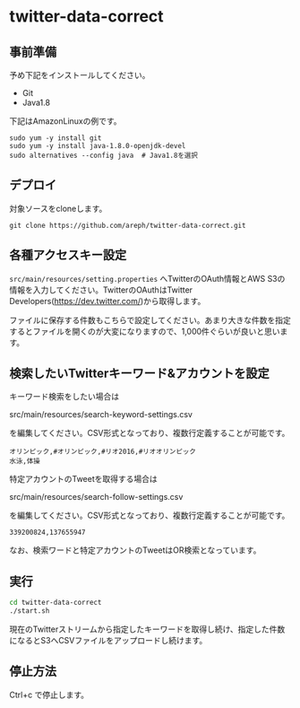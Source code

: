 # twitter-data-correct

## 事前準備

予め下記をインストールしてください。

* Git
* Java1.8

下記はAmazonLinuxの例です。

```
sudo yum -y install git
sudo yum -y install java-1.8.0-openjdk-devel
sudo alternatives --config java  # Java1.8を選択
```

## デプロイ

対象ソースをcloneします。

`git clone https://github.com/areph/twitter-data-correct.git`


## 各種アクセスキー設定

`src/main/resources/setting.properties`
へTwitterのOAuth情報とAWS S3の情報を入力してください。TwitterのOAuthはTwitter Developers(https://dev.twitter.com/)から取得します。

ファイルに保存する件数もこちらで設定してください。あまり大きな件数を指定するとファイルを開くのが大変になりますので、1,000件ぐらいが良いと思います。


## 検索したいTwitterキーワード&アカウントを設定

キーワード検索をしたい場合は

src/main/resources/search-keyword-settings.csv

を編集してください。CSV形式となっており、複数行定義することが可能です。

```
オリンピック,#オリンピック,#リオ2016,#リオオリンピック
水泳,体操
```

特定アカウントのTweetを取得する場合は

src/main/resources/search-follow-settings.csv

を編集してください。CSV形式となっており、複数行定義することが可能です。

```
339200824,137655947
```

なお、検索ワードと特定アカウントのTweetはOR検索となっています。

## 実行

```bash
cd twitter-data-correct
./start.sh
```

現在のTwitterストリームから指定したキーワードを取得し続け、指定した件数になるとS3へCSVファイルをアップロードし続けます。

## 停止方法

Ctrl+c で停止します。
